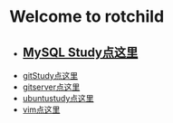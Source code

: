 # Welcome to rotchild

 * ## [MySQL Study点这里](./DATABASE_MySQL.md)<br/>
* [gitStudy点这里](./gitstudy.md)<br/>
* [gitserver点这里](./gitserver.md)<br/>
* [ubuntustudy点这里](./ubuntustudy.md)<br/>
* [vim点这里](./vim.md)<br/>
